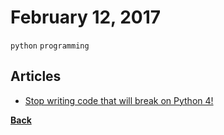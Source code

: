 # February 12, 2017

`python` `programming`

## Articles

- [Stop writing code that will break on Python 4!](http://astrofrog.github.io/blog/2016/01/12/stop-writing-python-4-incompatible-code/)


[__Back__](../README.md#feb)

